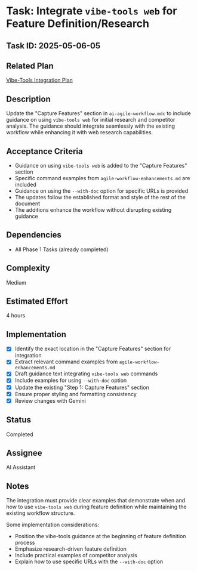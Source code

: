 # Task: Integrate `vibe-tools web` for Feature Definition/Research

## Task ID: 2025-05-06-05

## Related Plan

[Vibe-Tools Integration Plan](../plans/vibe-tools-integration-plan.md)

## Description

Update the "Capture Features" section in `ai-agile-workflow.mdc` to include guidance on using `vibe-tools web` for initial research and competitor analysis. The guidance should integrate seamlessly with the existing workflow while enhancing it with web research capabilities.

## Acceptance Criteria

- Guidance on using `vibe-tools web` is added to the "Capture Features" section
- Specific command examples from `agile-workflow-enhancements.md` are included
- Guidance on using the `--with-doc` option for specific URLs is provided
- The updates follow the established format and style of the rest of the document
- The additions enhance the workflow without disrupting existing guidance

## Dependencies

- All Phase 1 Tasks (already completed)

## Complexity

Medium

## Estimated Effort

4 hours

## Implementation

- [x] Identify the exact location in the "Capture Features" section for integration
- [x] Extract relevant command examples from `agile-workflow-enhancements.md`
- [x] Draft guidance text integrating `vibe-tools web` commands
- [x] Include examples for using `--with-doc` option
- [x] Update the existing "Step 1: Capture Features" section
- [x] Ensure proper styling and formatting consistency
- [x] Review changes with Gemini

## Status

Completed

## Assignee

AI Assistant

## Notes

The integration must provide clear examples that demonstrate when and how to use `vibe-tools web` during feature definition while maintaining the existing workflow structure.

Some implementation considerations:

- Position the vibe-tools guidance at the beginning of feature definition process
- Emphasize research-driven feature definition
- Include practical examples of competitor analysis
- Explain how to use specific URLs with the `--with-doc` option
